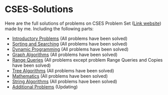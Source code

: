 # CSES-Solutions

Here are the full solutions of problems on CSES Problem Set ([Link website](https://cses.fi/problemset/)) made by me. Including the following parts:

* [Introductory Problems](https://github.com/truongcongthanh2000/CSES-Solutions/tree/master/Introductory%20Problems) (All problems have been solved)
* [Sorting and Searching](https://github.com/truongcongthanh2000/CSES-Solutions/tree/master/Sorting%20and%20Searching) (All problems have been solved)
* [Dynamic Programming](https://github.com/truongcongthanh2000/CSES-Solutions/tree/master/Dynamic%20Programming) (All problems have been solved)
* [Graph Algorithms](https://github.com/truongcongthanh2000/CSES-Solutions/tree/master/Graph%20Algorithms) (All problems have been solved)
* [Range Queries](https://github.com/truongcongthanh2000/CSES-Solutions/tree/master/Range%20Queries) (All problems except problem Range Queries and Copies have been solved)
* [Tree Algorithms](https://github.com/truongcongthanh2000/CSES-Solutions/tree/master/Tree%20Algorithms) (All problems have been solved)
* [Mathematics](https://github.com/truongcongthanh2000/CSES-Solutions/tree/master/Mathematics) (All problems have been solved)
* [String Algorithms](https://github.com/truongcongthanh2000/CSES-Solutions/tree/master/String%20Algorithms) (All problems have been solved)
* [Additional Problems]() (Updating)